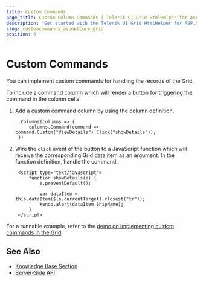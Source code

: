 ```yaml
---
title: Custom Commands
page_title: Custom Column Commands | Telerik UI Grid HtmlHelper for ASP.NET Core
description: "Get started with the Telerik UI Grid HtmlHelper for ASP.NET Core and learn how to implement custom commands for handling its column records."
slug: customcommands_aspnetcore_grid
position: 6
---
```


# Custom Commands

You can implement custom commands for handling the records of the Grid.

To include a command column which will render a button for triggering the command in the column cells:

1. Add a custom command column by using the column definition.

        .Columns(columns => {
            columns.Command(command => command.Custom("ViewDetails").Click("showDetails"));
        })

1. Wire the `click` event of the button to a JavaScript function which will receive the corresponding Grid data item as an argument.  In the function definition, handle the command.

        <script type="text/javascript">
            function showDetails(e) {
                e.preventDefault();

                var dataItem = this.dataItem($(e.currentTarget).closest("tr"));
                kendo.alert(dataItem.ShipName);
            }
        </script>

For a runnable example, refer to the [demo on implementing custom commands in the Grid](https://demos.telerik.com/aspnet-core/grid/custom-command).

## See Also

* [Knowledge Base Section](/knowledge-base)
* [Server-Side API](/api/grid)
